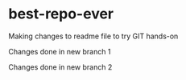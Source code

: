 # best-repo-ever

Making changes to readme file to try GIT hands-on

Changes done in new branch 1 

Changes done in new branch 2